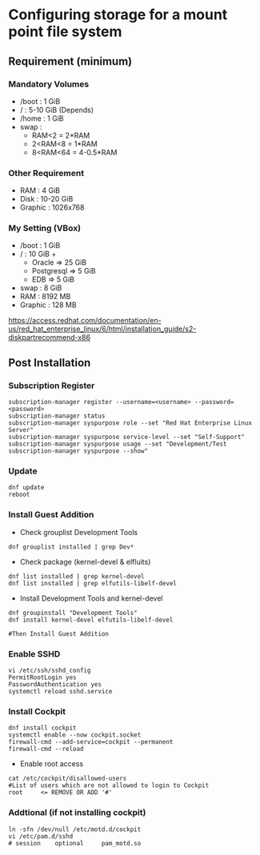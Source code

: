 # Configuring storage for a mount point file system
## Requirement (minimum)
### Mandatory Volumes
  - /boot    : 1 GiB
  - /        : 5-10 GiB (Depends)
  - /home    : 1 GiB
  - swap    :
  	- RAM<2 		= 2*RAM
    - 2<RAM<8 	= 1*RAM
    - 8<RAM<64 	= 4-0.5*RAM  
<!--
### Recommended
  - /boot/efi   : 200 MiB
  - PRep        : 8 MiB
### Additional
  - /usr    : 10 GiB
  - /var    : 5-10 GiB (?)
  - /tmp    : 5 GiB
### for ORALCE
  - /u01    : 22 GiB
### for PostgreSQL
  - /var/lib/pgsql/data : 1 GiB
-->
### Other Requirement
- RAM : 4 GiB
- Disk : 10-20 GiB
- Graphic : 1026x768
### My Setting (VBox)
  - /boot  : 1 GiB <!--   - /home  : 500 MiB -->
  - /      : 10 GiB +
    - Oracle      => 25 GiB
    - Postgresql  => 5 GiB
    - EDB         => 5 GiB
  - swap  : 8 GiB
  -  RAM : 8192 MB
  -  Graphic : 128 MB

https://access.redhat.com/documentation/en-us/red_hat_enterprise_linux/6/html/installation_guide/s2-diskpartrecommend-x86
## Post Installation
### Subscription Register
```
subscription-manager register --username=<username> --password=<password>
subscription-manager status
subscription-manager syspurpose role --set "Red Hat Enterprise Linux Server"
subscription-manager syspurpose service-level --set "Self-Support"
subscription-manager syspurpose usage --set "Development/Test
subscription-manager syspurpose --show"
```
### Update
```
dnf update
reboot
```
### Install Guest Addition
- Check grouplist Development Tools
```
dnf grouplist installed | grep Dev*
```
- Check package (kernel-devel & elfluits)
```
dnf list installed | grep kernel-devel
dnf list installed | grep elfutils-libelf-devel
```
- Install Development Tools and kernel-devel 
```
dnf groupinstall "Development Tools"
dnf install kernel-devel elfutils-libelf-devel

#Then Install Guest Addition
```
### Enable SSHD
```
vi /etc/ssh/sshd_config
PermitRootLogin yes
PasswordAuthentication yes
systemctl reload sshd.service
```
### Install Cockpit
```
dnf install cockpit
systemctl enable --now cockpit.socket
firewall-cmd --add-service=cockpit --permanent
firewall-cmd --reload
```
- Enable root access
```
cat /etc/cockpit/disallowed-users
#List of users which are not allowed to login to Cockpit
root     <= REMOVE OR ADD '#'
```
### Addtional (if not installing cockpit)
```
ln -sfn /dev/null /etc/motd.d/cockpit
vi /etc/pam.d/sshd
# session    optional     pam_motd.so
```
